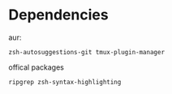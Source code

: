 # Dependencies

aur:

`zsh-autosuggestions-git tmux-plugin-manager`

offical packages

`ripgrep zsh-syntax-highlighting`


